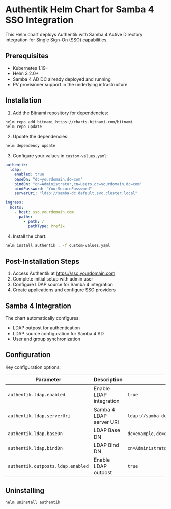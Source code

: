 # Authentik Helm Chart for Samba 4 SSO Integration

This Helm chart deploys Authentik with Samba 4 Active Directory integration for Single Sign-On (SSO) capabilities.

## Prerequisites

- Kubernetes 1.19+
- Helm 3.2.0+
- Samba 4 AD DC already deployed and running
- PV provisioner support in the underlying infrastructure

## Installation

1. Add the Bitnami repository for dependencies:
```bash
helm repo add bitnami https://charts.bitnami.com/bitnami
helm repo update
```

2. Update the dependencies:
```bash
helm dependency update
```

3. Configure your values in `custom-values.yaml`:
```yaml
authentik:
  ldap:
    enabled: true
    baseDn: "dc=yourdomain,dc=com"
    bindDn: "cn=Administrator,cn=Users,dc=yourdomain,dc=com"
    bindPassword: "YourSecurePassword"
    serverUri: "ldap://samba-dc.default.svc.cluster.local"

ingress:
  hosts:
    - host: sso.yourdomain.com
      paths:
        - path: /
          pathType: Prefix
```

4. Install the chart:
```bash
helm install authentik . -f custom-values.yaml
```

## Post-Installation Steps

1. Access Authentik at https://sso.yourdomain.com
2. Complete initial setup with admin user
3. Configure LDAP source for Samba 4 integration
4. Create applications and configure SSO providers

## Samba 4 Integration

The chart automatically configures:
- LDAP outpost for authentication
- LDAP source configuration for Samba 4 AD
- User and group synchronization

## Configuration

Key configuration options:

| Parameter | Description | Default |
|-----------|-------------|---------|
| `authentik.ldap.enabled` | Enable LDAP integration | `true` |
| `authentik.ldap.serverUri` | Samba 4 LDAP server URI | `ldap://samba-dc.default.svc.cluster.local` |
| `authentik.ldap.baseDn` | LDAP Base DN | `dc=example,dc=com` |
| `authentik.ldap.bindDn` | LDAP Bind DN | `cn=Administrator,cn=Users,dc=example,dc=com` |
| `authentik.outposts.ldap.enabled` | Enable LDAP outpost | `true` |

## Uninstalling

```bash
helm uninstall authentik
```
